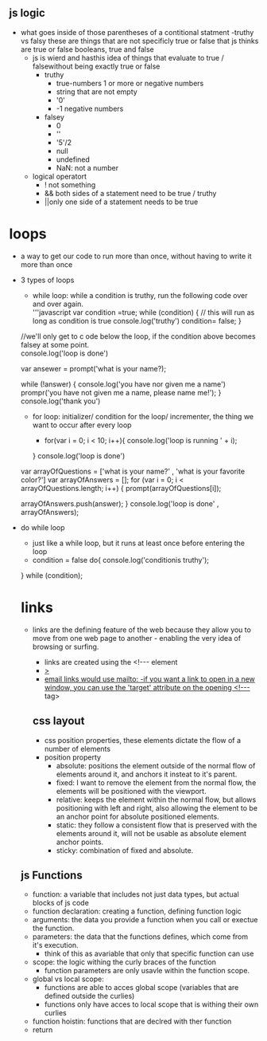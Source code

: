 

  ## js logic
  - what goes inside of those parentheses of a contitional statment
  -truthy vs falsy these are things that are not specificly true or false that js thinks are true or false
    booleans, true and false
    - js is wierd and hasthis idea of things that evaluate to true / falsewithout being exactly true or false 
      - truthy
        - true-numbers 1 or more or negative numbers
        - string that are not empty
        - '0'
        - -1 negative numbers
      - falsey
        - 0
        - ''
        - '5'/2
        - null 
        - undefined
        - NaN: not a number
    - logical operatort
      - ! not something
      - && both sides of a statement need to be true / truthy
      - ||only one side of a statement needs to be true
# loops
- a way to get our code to run more than once, without having to  write it more than once
- 3 types of loops
  - while loop: while a condition is truthy, run the following code over and  over again.  
  '''javascript
  var condition =true;
  while (condition) {
    // this will run as long as condition is true
    console.log('truthy')
    condition= false;
  }

  //we'll only get to c ode below the loop, if the condition above becomes falsey at some point.  
  console.log('loop is done')

  var ansewer = prompt('what is your name?);

  while (!answer) {
    console.log('you have nor given me a name')
    prompr('you have not given me a name, please name me!');
  }
  console.log('thank you')

  - for loop: initializer/ condition for the loop/ incrementer, the thing we want to occur after every loop
    - for(var i = 0; i < 10; i++){
      console.log('loop is running ' + i);

    }
    console.log('loop is done')

  var arrayOfQuestions = ['what is your name?' , 'what is your favorite color?']
  var arrayOfAnswers = [];
  for (var i = 0; i < arrayOfQuestions.length; i++) {
    prompt(arrayOfQuestions[i]);

    arrayOfAnswers.push(answer);
  }
  console.log('loop is done' , arrayOfAnswers);

- do while loop
  - just like a while loop, but it runs at least once before entering the loop
  - condition = false 
    do{
    console.log('conditionis truthy');

  } while (condition);

  # links
  - links are the defining feature of the web because they allow you to move from one web page to another - enabling the very idea of browsing or surfing. 
    - links are created using the <!---<a> element
    - <!---> <a href="whatever the url is> will link you to another site
    - <!--- <a href="index.html or some other page will link you to a page>>
    - email links would use mailto:
    -if you want a link to open in a new window, you can use the 'target' attribute on the opening <!--- <a> tag>


    ## css layout
    - css position properties, these elements dictate the flow of a number of elements
    - position property
      - absolute: positions the element outside of the normal flow of elements around it, and anchors it insteat to it's parent.  
      - fixed: I want to remove the element from the normal flow, the elements will be positioned with the viewport.
      - relative: keeps the element within the normal flow, but allows positioning with left and right, also allowing the element to be an anchor point for absolute positioned elements.
      - static: they follow a consistent flow that is preserved with the elements around it, will not be usable as absolute element anchor points.  
      - sticky: combination of fixed and absolute.  

  ## js Functions
  - function: a variable that includes not just data types, but actual blocks of js code
  - function declaration: creating a function, defining function logic
  - arguments: the data you provide a function when you call or exectue the function. 
  - parameters: the data that the functions defines, which come from it's execution.  
    - think of this as avariable that only that specific function can use
  - scope: the logic withing the curly braces of the function
    - function parameters are only usavle within the function scope. 
  - global vs local scope:
    - functions are able to acces global scope (variables that are defined outside the curlies)
    - functions only have acces to local scope that is withing their own curlies
  - function hoistin: functions that are declred with ther function
  - return
  <!---var array = [123];
  array.push(4)
  with functions we can store these operations to run when we chose>
  <!--- function pushArray() {
    var array = [1,2,3,];
    array.push(4) this is calling or executing the function. 4 is an argument.  we need to make sure our function is defined with the proper perameters
  }>

## pair programming
- what? 2 people dedicated to the same outcome, there is a driver (who writes all the code) and the navigator (keeps the driver in check) 
  - both share the responsibility for producing a working thing.  
- why? separating the responsibilities of each programmer makes us more efficient. 
- how? the driver, will fork the navigators project reo on github, and clone it down and do the work.
- a fork is an exact copy of someone else's repository but under your github account.
- after work is completed you make a pull request to merge the code that you worked on together back into the original persons (navigator) repo.  
- 